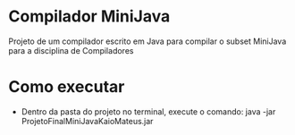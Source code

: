 # Compilador MiniJava
Projeto de um compilador escrito em Java para compilar o subset MiniJava para a disciplina de Compiladores

# Como executar
- Dentro da pasta do projeto no terminal, execute o comando:
java -jar ProjetoFinalMiniJavaKaioMateus.jar
